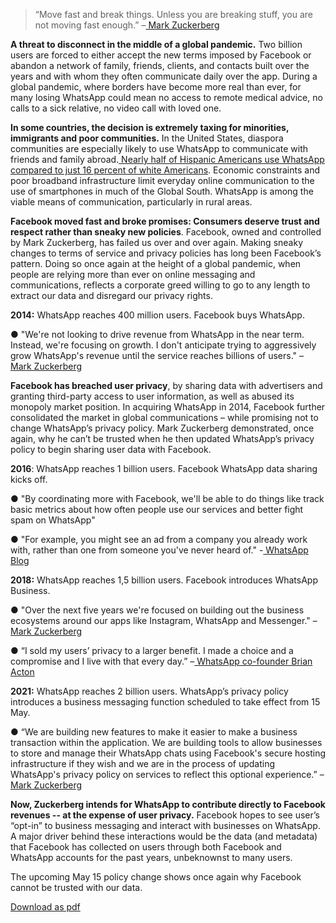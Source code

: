 > “Move fast and break things. Unless you are breaking stuff, you are not moving fast enough.” –[ Mark Zuckerberg](https://www.businessinsider.in/Mark-Zuckerberg-Turns-30-Today-160Heres-His-Life-In-Pictures-And-Quotes/Move-fast-and-break-things-Unless-you-are-breaking-stuff-you-are-not-moving-fast-enough-/slideshow/35123191.cms)



**A threat to disconnect in the middle of a global pandemic.** Two billion users are forced to either accept the new terms imposed by Facebook or abandon a network of family, friends, clients, and contacts built over the years and with whom they often communicate daily over the app. During a global pandemic, where borders have become more real than ever, for many losing WhatsApp could mean no access to remote medical advice, no calls to a sick relative, no video call with loved one.



**In some countries, the decision is extremely taxing for minorities, immigrants and poor communities.** In the United States, diaspora communities are especially likely to use WhatsApp to communicate with friends and family abroad.[ Nearly half of Hispanic Americans use WhatsApp compared to just 16 percent of white Americans](https://www.pewresearch.org/internet/2021/04/07/social-media-use-in-2021/). Economic constraints and poor broadband infrastructure limit everyday online communication to the use of smartphones in much of the Global South. WhatsApp is among the viable means of communication, particularly in rural areas.



**Facebook moved fast and broke promises: Consumers deserve trust and respect rather than sneaky new policies**. Facebook, owned and controlled by Mark Zuckerberg, has failed us over and over again. Making sneaky changes to terms of service and privacy policies has long been Facebook’s pattern. Doing so once again at the height of a global pandemic, when people are relying more than ever on online messaging and communications, reflects a corporate greed willing to go to any length to extract our data and disregard our privacy rights.



**2014:** WhatsApp reaches 400 million users. Facebook buys WhatsApp.

●   "We're not looking to drive revenue from WhatsApp in the near term. Instead, we're focusing on growth. I don't anticipate trying to aggressively grow WhatsApp's revenue until the service reaches billions of users." –[ Mark Zuckerberg](https://seekingalpha.com/article/3342555-why-apple-google-facebook-alibaba-or-american-express-will-acquire-paypal)

**Facebook has breached user privacy**, by sharing data with advertisers and granting third-party access to user information, as well as abused its monopoly market position. In acquiring WhatsApp in 2014, Facebook further consolidated the market in global communications – while promising not to change WhatsApp’s privacy policy. Mark Zuckerberg demonstrated, once again, why he can’t be trusted when he then updated WhatsApp’s privacy policy to begin sharing user data with Facebook.

**2016**: WhatsApp reaches 1 billion users. Facebook WhatsApp data sharing kicks off.

●   "By coordinating more with Facebook, we'll be able to do things like track basic metrics about how often people use our services and better fight spam on WhatsApp"

●   "For example, you might see an ad from a company you already work with, rather than one from someone you've never heard of." -[ WhatsApp Blog](https://blog.whatsapp.com/?page=5)

**2018:** WhatsApp reaches 1,5 billion users. Facebook introduces WhatsApp Business.

●   "Over the next five years we're focused on building out the business ecosystems around our apps like Instagram, WhatsApp and Messenger." –[ Mark Zuckerberg](https://venturebeat.com/2018/04/25/facebook-whatsapp-business-has-over-3-million-users/)

●   “I sold my users’ privacy to a larger benefit. I made a choice and a compromise and I live with that every day.” –[ WhatsApp co-founder Brian Acton](https://www.forbes.com/sites/parmyolson/2018/09/26/exclusive-whatsapp-cofounder-brian-acton-gives-the-inside-story-on-deletefacebook-and-why-he-left-850-million-behind/amp/?__twitter_impression=true)

**2021:** WhatsApp reaches 2 billion users. WhatsApp’s privacy policy introduces a business messaging function scheduled to take effect from 15 May.

●   “We are building new features to make it easier to make a business transaction within the application. We are building tools to allow businesses to store and manage their WhatsApp chats using Facebook's secure hosting infrastructure if they wish and we are in the process of updating WhatsApp's privacy policy on services to reflect this optional experience.” –[ Mark Zuckerberg](https://voi.id/en/technology/30133/zuckerberg-reveals-reasons-for-implementing-whatsapps-new-privacy-policy)



**Now, Zuckerberg intends for WhatsApp to contribute directly to Facebook revenues -- at the expense of user privacy.** Facebook hopes to see user’s “opt-in” to business messaging and interact with businesses on WhatsApp. A major driver behind these interactions would be the data (and metadata) that Facebook has collected on users through both Facebook and WhatsApp accounts for the past years, unbeknownst to many users.



The upcoming May 15 policy change shows once again why Facebook cannot be trusted with our data.

<a style="margin-top:30px" class="uk-button uk-button-default btn-blue" target="_blank" href="{{site.baseurl_root}}/assets/docs/en-consumers.pdf">Download as pdf <span uk-icon="download"></span></a>
